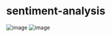 # sentiment-analysis
![image](https://github.com/navyaan123/sentiment-analysis/assets/92245202/ee964a71-7d05-4a90-8f04-d79c430bf5fa)
![image](https://github.com/navyaan123/sentiment-analysis/assets/92245202/eff8f73c-eeb7-4ea3-81f6-d99e316c5993)
